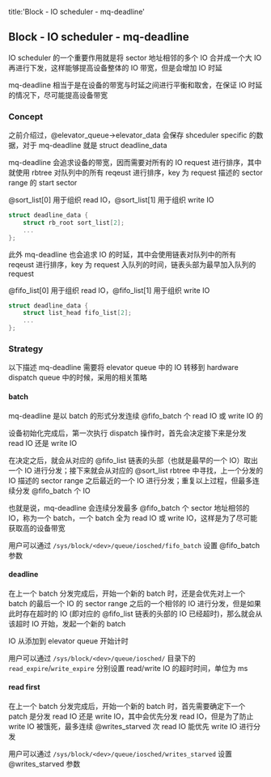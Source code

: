 title:'Block - IO scheduler - mq-deadline'
## Block - IO scheduler - mq-deadline

IO scheduler 的一个重要作用就是将 sector 地址相邻的多个 IO 合并成一个大 IO 再进行下发，这样能够提高设备整体的 IO 带宽，但是会增加 IO 时延

mq-deadline 相当于是在设备的带宽与时延之间进行平衡和取舍，在保证 IO 时延的情况下，尽可能提高设备带宽


### Concept

之前介绍过，@elevator_queue->elevator_data 会保存 shceduler specific 的数据，对于 mq-deadline 就是 struct deadline_data


mq-deadline 会追求设备的带宽，因而需要对所有的 IO request 进行排序，其中就使用 rbtree 对队列中的所有 reqeust 进行排序，key 为 request 描述的 sector range 的 start sector

@sort_list[0] 用于组织 read IO，@sort_list[1] 用于组织 write IO

```c
struct deadline_data {
	struct rb_root sort_list[2];
	...
};
```


此外 mq-deadline 也会追求 IO 的时延，其中会使用链表对队列中的所有 reqeust 进行排序，key 为 request 入队列的时间，链表头部为最早加入队列的 request

@fifo_list[0] 用于组织 read IO，@fifo_list[1] 用于组织 write IO

```c
struct deadline_data {
	struct list_head fifo_list[2];
	...
};
```

### Strategy

以下描述 mq-deadline 需要将 elevator queue 中的 IO 转移到 hardware dispatch queue 中的时候，采用的相关策略

#### batch

mq-deadline 是以 batch 的形式分发连续 @fifo_batch 个 read IO 或 write IO 的

设备初始化完成后，第一次执行 dispatch 操作时，首先会决定接下来是分发 read IO 还是 write IO

在决定之后，就会从对应的 @fifo_list 链表的头部（也就是最早的一个 IO）取出一个 IO 进行分发；接下来就会从对应的 @sort_list rbtree 中寻找，上一个分发的 IO 描述的 sector range 之后最近的一个 IO 进行分发；重复以上过程，但最多连续分发 @fifo_batch 个 IO

也就是说，mq-deadline 会连续分发最多 @fifo_batch 个 sector 地址相邻的 IO，称为一个 batch，一个 batch 全为 read IO 或 write IO，这样是为了尽可能获取高的设备带宽

用户可以通过 `/sys/block/<dev>/queue/iosched/fifo_batch` 设置 @fifo_batch 参数


#### deadline

在上一个 batch 分发完成后，开始一个新的 batch 时，还是会优先对上一个 batch 的最后一个 IO 的 sector range 之后的一个相邻的 IO 进行分发，但是如果此时存在超时的 IO (即对应的 @fifo_list 链表的头部的 IO 已经超时)，那么就会从该超时 IO 开始，发起一个新的 batch

IO 从添加到 elevator queue 开始计时

用户可以通过 `/sys/block/<dev>/queue/iosched/` 目录下的 `read_expire`/`write_expire` 分别设置 read/write IO 的超时时间，单位为 ms


#### read first

在上一个 batch 分发完成后，开始一个新的 batch 时，首先需要确定下一个 patch 是分发 read IO 还是 write IO，其中会优先分发 read IO，但是为了防止 write IO 被饿死，最多连续 @writes_starved 次 read IO 能优先 write IO 进行分发

用户可以通过 `/sys/block/<dev>/queue/iosched/writes_starved` 设置 @writes_starved 参数
